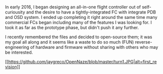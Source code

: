 In early 2016, I began designing an all-in-one flight controller out of self-curiousity and the desire to have a tightly-integrated FC with integrate PDB and OSD system. I ended up completing it right around the same time many commercial FCs began including many of the features I was looking for. I took it as far as the prototype phase, but didn't push it any further.

I recently remembered the files and decided to open-source them; it was my goal all along and it seems like a waste to do so much (FUN) reverse-engineering of hardware and firmware without sharing with others who may be interested. 

[[https://github.com/jaygreco/OpenNaze/blob/master/turn1.JPG|alt=first_revision]]
